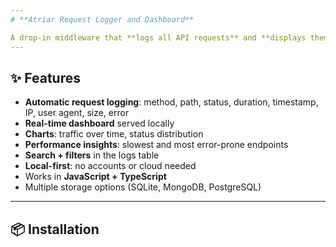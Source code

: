 ```yaml
---
# **Atriar Request Logger and Dashboard**

A drop-in middleware that **logs all API requests** and **displays them in a built-in visual dashboard**. Zero configuration required.
---
```


## **✨ Features**

- **Automatic request logging**: method, path, status, duration, timestamp, IP, user agent, size, error
- **Real-time dashboard** served locally
- **Charts**: traffic over time, status distribution
- **Performance insights**: slowest and most error-prone endpoints
- **Search + filters** in the logs table
- **Local-first**: no accounts or cloud needed
- Works in **JavaScript + TypeScript**
- Multiple storage options (SQLite, MongoDB, PostgreSQL)

---

## **📦 Installation**
